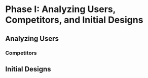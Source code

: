 # Phase I: Analyzing Users, Competitors, and Initial Designs

## Analyzing Users

### Competitors

## Initial Designs
